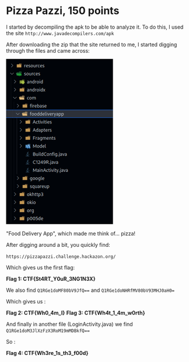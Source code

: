 # Pizza Pazzi, 150 points

I started by decompiling the apk to be able to analyze it.
To do this, I used the site `http://www.javadecompilers.com/apk`

After downloading the zip that the site returned to me, I started digging through the files and came across:

!["FoodDeliveryApp"](./1.png)

"Food Delivery App", which made me think of... pizza!

After digging around a bit, you quickly find:

`https://pizzapazzi.challenge.hackazon.org/`

Which gives us the first flag:

**Flag 1: CTF{St4RT_Y0uR_3NG1N3X}**

We also find `Q1RGe1doMF80bV9JfQ==` and `Q1RGe1doNHRfMV80bV93MHJ0aH0=`

Which gives us :

**Flag 2: CTF{Wh0_4m_I}**
**Flag 3: CTF{Wh4t_1_4m_w0rth}**

And finally in another file (LoginActivity.java) we find `Q1RGe1doM3JlXzFzX3RoM19mMDBkfQ==`

So :

**Flag 4: CTF{Wh3re_1s_th3_f00d}**